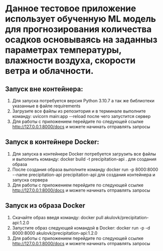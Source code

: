 # Данное тестовое приложение использует обученную ML модель для прогнозирования количества осадков основываясь на заданныз параметрах температуры, влажности воздуха, скорости ветра и облачности.
  ## Запуск вне контейнера:
1. Для запуска потребуется версия Python 3.10.7 а так же библиотеки указанные в файле requirements
2. Загрузите все файлы из репозитория и в терминале выполните команду:  uvicorn main:app --reload после чего запустится сервер
3. Для работы с приложением перейдите по следующей ссылке http://127.0.0.1:8000/docs и можете начинать отправлять запросы
  ## Запуск в контейнере Docker:
1. Для запуска в контейнере Docker потребуется загрузить все файлы и выполнить команду: docker build -t precipitation-api . для создания образа
2. После создания образа выполните команду docker run -p 8000:8000 --name  precipitation-api precipitation-api для создания контейнера и запуска сервера
3. Для работы с приложением перейдите по следующей ссылке http://127.0.0.1:8000/docs и можете начинать отправлять запросы
  ## Запуск из образа Docker
1. Скачайте образ введя команду: docker pull akulovk/precipitation-api:1.2.0
2. Запустите образ следующей командой в Docker: docker run -p -d 8000:8000  akulovk/precipitation-api:1.2.0
3. Для работы с приложением перейдите по следующей ссылке http://127.0.0.1:8000/docs и можете начинать отправлять запросы
